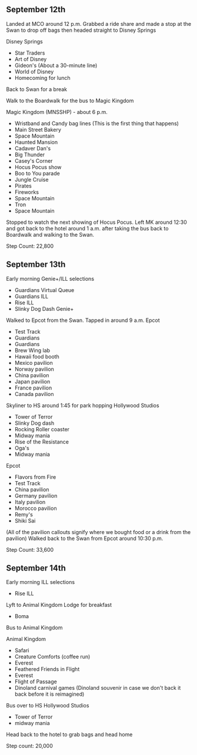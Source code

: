 ## September 12th
Landed at MCO around 12 p.m.  Grabbed a ride share and made a stop at the Swan to drop off bags then headed straight to Disney Springs

Disney Springs  
- Star Traders
- Art of Disney
- Gideon's (About a 30-minute line)
- World of Disney
- Homecoming for lunch

Back to Swan for a break

Walk to the Boardwalk for the bus to Magic Kingdom

Magic Kingdom (MNSSHP) - about 6 p.m.
- Wristband and Candy bag lines (This is the first thing that happens)
- Main Street Bakery
- Space Mountain  
- Haunted Mansion  
- Cadaver Dan's 
- Big Thunder  
- Casey's Corner
- Hocus Pocus show  
- Boo to You parade
- Jungle Cruise
- Pirates  
- Fireworks
- Space Mountain  
- Tron  
- Space Mountain  

Stopped to watch the next showing of Hocus Pocus.  Left MK around 12:30 and got back to the hotel around 1 a.m. after taking the bus back to Boardwalk and walking to the Swan.

Step Count: 22,800
  
## September 13th

Early morning Genie+/ILL selections
- Guardians Virtual Queue  
- Guardians ILL  
- Rise ILL  
- Slinky Dog Dash Genie+  

Walked to Epcot from the Swan.  Tapped in around 9 a.m.
Epcot  
- Test Track  
- Guardians  
- Guardians  
- Brew Wing lab  
- Hawaii food booth  
- Mexico pavilion  
- Norway pavilion  
- China pavilion  
- Japan pavilion  
- France pavilion  
- Canada pavilion  

Skyliner to HS around 1:45 for park hopping
Hollywood Studios  
- Tower of Terror  
- Slinky Dog dash  
- Rocking Roller coaster  
- Midway mania  
- Rise of the Resistance  
- Oga's  
- Midway mania  
  
Epcot  
- Flavors from Fire  
- Test Track  
- China pavilion  
- Germany pavilion  
- Italy pavilion  
- Morocco pavilion  
- Remy's  
- Shiki Sai

(All of the pavilion callouts signify where we bought food or a drink from the pavilion)
Walked back to the Swan from Epcot around 10:30 p.m.

Step Count: 33,600
  
## September 14th
Early morning ILL selections
- Rise ILL

Lyft to Animal Kingdom Lodge for breakfast
- Boma

Bus to Animal Kingdom

Animal Kingdom  
- Safari  
- Creature Comforts  (coffee run)
- Everest
- Feathered Friends in Flight
- Everest
- Flight of Passage
- Dinoland carnival games (Dinoland souvenir in case we don't back it back before it is reimagined)

Bus over to HS
Hollywood Studios  
- Tower of Terror  
- midway mania

Head back to the hotel to grab bags and head home

Step count: 20,000